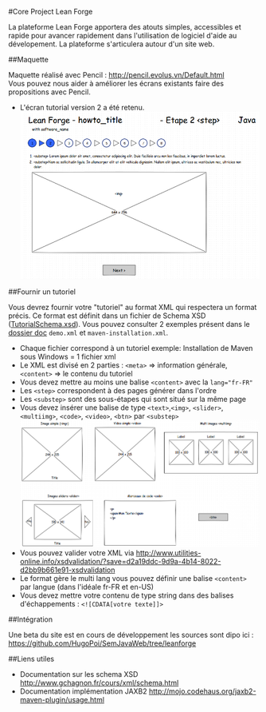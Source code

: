 #Core Project Lean Forge

La plateforme Lean Forge apportera des atouts simples, accessibles et rapide pour avancer rapidement dans l'utilisation de logiciel d'aide au dévelopement. La plateforme s'articulera autour d'un site web.

##Maquette

Maquette réalisé avec Pencil : http://pencil.evolus.vn/Default.html  
Vous pouvez nous aider à améliorer les écrans existants faire des propositions avec Pencil.

* L'écran tutorial version 2 a été retenu.
![step display](./doc/step-display.png)

##Fournir un tutoriel

Vous devrez fournir votre "tutoriel" au format XML qui respectera un format précis.
Ce format est définit dans un fichier de Schema XSD ([TutorialSchema.xsd](https://github.com/HugoPoi/LeanForge/blob/master/xsd/tutotialschema.xsd "Consulter le schema")). Vous pouvez consulter 2 exemples présent dans le [dossier doc](https://github.com/HugoPoi/LeanForge/tree/master/doc) `demo.xml` et `maven-installation.xml`.

* Chaque fichier correspond à un tutoriel exemple: Installation de Maven sous Windows = 1 fichier xml
* Le XML est divisé en 2 parties : `<meta>` => information générale, `<content>` => le contenu du tutoriel
* Vous devez mettre au moins une balise `<content>` avec la `lang="fr-FR"`
* Les `<step>` correspondent à des pages générer dans l'ordre
* Les `<substep>` sont des sous-étapes qui sont situé sur la même page
* Vous devez insérer une balise de type `<text>`,`<img>`, `<slider>`, `<multiimg>`, `<code>`, `<video>`, `<btn>` par `<substep>`
![elements disponible](./doc/possible-elements.png)
* Vous pouvez valider votre XML via http://www.utilities-online.info/xsdvalidation/?save=d2a19ddc-9d9a-4b14-8022-d2bb9b661e91-xsdvalidation
* Le format gère le multi lang vous pouvez définir une balise `<content>` par langue (dans l'idéale fr-FR et en-US)
* Vous devez mettre votre contenu de type string dans des balises d'échappements : `<![CDATA[votre texte]]>`

##Intégration

Une beta du site est en cours de développement les sources sont dipo ici : https://github.com/HugoPoi/SemJavaWeb/tree/leanforge

##Liens utiles

* Documentation sur les schema XSD http://www.gchagnon.fr/cours/xml/schema.html
* Documentation implémentation JAXB2 http://mojo.codehaus.org/jaxb2-maven-plugin/usage.html
